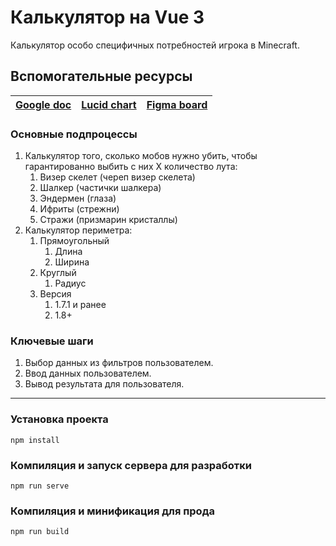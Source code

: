# Калькулятор на Vue 3

Калькулятор особо специфичных потребностей игрока в Minecraft.

## Вспомогательные ресурсы

| [Google doc](https://docs.google.com/document/d/1k9Fo7ViuC7z_Y8eYO0Gh9_dTsJCbLxRgWSeP0bfh5Q0/edit) | [Lucid chart](https://lucid.app/lucidchart/b4ab593e-3906-4f82-ac74-6f64e487b6ac/edit?beaconFlowId=BF60F1D654728062&invitationId=inv_d8f14886-dca5-4b21-acaa-332be9c95224&page=0_0#) | [Figma board](https://www.figma.com/file/ZAoMjAuFvWPe3OkR7DqROz/%D0%93%D0%9F%D0%9D-(new)?node-id=0%3A1) |
|-|-|-|

### Основные подпроцессы

1. Калькулятор того, сколько мобов нужно убить, чтобы гарантированно выбить с них X количество лута:
   1. Визер скелет (череп визер скелета)
   2. Шалкер (частички шалкера)
   3. Эндермен (глаза)
   4. Ифриты (стрежни)
   5. Стражи (призмарин кристаллы)
2. Калькулятор периметра:
   1. Прямоугольный
      1. Длина
      2. Ширина
   2. Круглый
      1. Радиус
   3. Версия
      1. 1.7.1 и ранее
      2. 1.8+

### Ключевые шаги

1. Выбор данных из фильтров пользователем.
2. Ввод данных пользователем.
3. Вывод результата для пользователя.

---

### Установка проекта

```
npm install
```

### Компиляция и запуск сервера для разработки

```
npm run serve
```

### Компиляция и минификация для прода

```
npm run build
```

